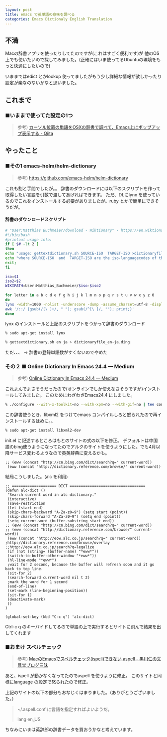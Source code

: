 ```yaml
---
layout: post
title: emacs で英単語の意味を調べる
categories: Emacs Dictionaly English Translation
---
```


## 不満

Macの辞書アプリを使ったりしてたのですが(これはすごく便利です)が
他のOS上でも使いたいので探してみました。(正確にはいま使ってるUbuntuの環境をもっと快適にしたいので)

いままではedict とかlookup 使ってましたがもう少し詳細な情報が欲しかったり設定が楽なのないかなと思いました。

## これまで

### ■いままで使ってた設定の1つ

> 参考) [カーソル位置の単語をOSXの辞書で調べて、Emacs上にポップアップ表示する - Qiita](http://qiita.com/scalper/items/5edfbaf5b35de0edde93)

## やったこと

### ■その1  emacs-helm/helm-dictionary

> 参考) https://github.com/emacs-helm/helm-dictionary

これも割と手間でしたが。。
辞書のダウンロードには以下のスクリプトを作って取得したい言語を引数で渡してあげればできます。
ただ、DLにlynx を使っているのでこれをインストールする必要がありましたが。ruby とかで簡単にできそうだが。

#### 辞書のダウンロードスクリプト

```sh
# "User:Matthias Buchmeier/download - Wiktionary" - https://en.wiktionary.org/wiki/User:Matthias_Buchmeier/download
#!/bin/bash
#printout usage info:
if [ $# -lt 2 ] 
then
echo "usage: gettextdictionary.sh SOURCE-ISO  TARGET-ISO >dictionaryfile.ding";
echo "where SOURCE-ISO  and  TARGET-ISO are the iso-languagecodes of the source- target-language resp., e.g \"es\" \"en\" for the Spanish-English dictionary"
exit;
fi
 
iso=$1
iso2=$2
WIKIPATH=User:Matthias_Buchmeier/$iso-$iso2
 
for letter in a b c d e f g h i j k l m n o p q r s t u v w x y z 0
do
lynx -width=1000 -nolist -underscore -dump -assume_charset=utf-8 -display_charset=utf-8 "http://en.wiktionary.org/w/index.php?title=$WIKIPATH-$letter&printable=yes" |\
awk '/::/ {gsub(/[\ ]+/, " "); gsub(/^[\ ]/, ""); print;}' 
done
```

lynx のインストールと上記のスクリプトをつかって辞書のダウンロード

```sh
% sudo apt-get install lynx

% gettextdictionary.sh en ja > dictionaryfile_en-ja.ding
```

ただ、、、
=> 辞書の登録単語数がすくないのでやめた



### その２ ■ Online Dictionary In Emacs 24.4 — Medium

> 参考) [ Online Dictionary In Emacs 24.4 — Medium](https://medium.com/@flyrain000/use-the-new-web-browser-in-emacs-24-4-2c37eb67818b)

これよんでよさそうだったので(オンラインでしか使えなさそうですが)インストールしてみました。
このためにわざわざEmacs24.4 にしました。

```sh
% ./configure --with-x-toolkit=no --with-xpm=no --with-gif=no | tee configure.log
```

この辞書使うとき、libxml2 をつけてemacs コンパイルしろと怒られたので再インストールするはめに。。

```sh
% sudo apt-get install libxml2-dev
```

init.el に記述するところはもとのサイトの式の以下を修正。
デフォルトは中国語のbing使うようになってたのでアルクのサイトを使うようにした。でも4月以降サービス変わるようなので英英辞典に変えるかも。

```elisp
;; (eww (concat "http://cn.bing.com/dict/search?q=" current-word))
 (eww (concat "http://dictionary.reference.com/browse/" current-word))
```

結局こうしました。(alc を利用)

```elisp
;; ==================== DICT ==================================
(defun alc-dict ()
 "Search current word in alc dictionary."
 (interactive)
 (save-restriction
 (let (start end)
 (skip-chars-backward "A-Za-z0–9") (setq start (point))
 (skip-chars-forward "A-Za-z0–9") (setq end (point))
 (setq current-word (buffer-substring start end))
;; (eww (concat "http://cn.bing.com/dict/search?q=" current-word))
;; (eww (concat "http://dictionary.reference.com/browse/" current-word))
 (eww (concat "http://eow.alc.co.jp/search?q=" current-word))
;http://dictionary.reference.com/browse/overlay
;;http://eow.alc.co.jp/search?q=legalize
 (if (not (string= (buffer-name) "*eww*"))
 (switch-to-buffer-other-window "*eww*"))
 (hl-line-mode "*eww*")
 ;wait for 2 second, because the buffer will refresh soon and it go back to top line.
 (sit-for 2)
 (search-forward current-word nil t 2)
 ;mark the word for 1 second 
 (end-of-line)
 (set-mark (line-beginning-position))
 (sit-for 1)
 (deactivate-mark)
 ))
)

(global-set-key (kbd "C-c q") 'alc-dict)
```

Ctrl-c q のキーバイドしてるので単語の上で実行するとサイトに飛んで結果を出してくれます


### ■おまけ スペルチェック

> 参考) [MacのEmacsでスペルチェック(ispell)できない aspell - 黒川仁の文具堂ブログ三昧](http://blog.bungu-do.jp/archives/2426)


あと、ispell が動かなくなってたのでaspell を使うように修正。
このサイトと同様にlanguage の設定で怒られたので修正。


上記のサイトの以下の部分もおなじくはまりました。（ありがとうございました。）

> ~/.aspell.conf
> に言語を指定すればよいようだ。
>
> lang en_US


ちなみにいまは英辞郎の辞書データを買おうかなと考えています。

